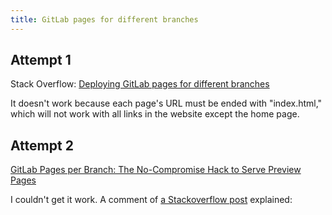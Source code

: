 ```yaml
---
title: GitLab pages for different branches
---
```


## Attempt 1

Stack Overflow: [Deploying GitLab pages for different branches](https://stackoverflow.com/questions/55596789/deploying-gitlab-pages-for-different-branches)

It doesn't work because each page's URL must be ended with "index.html," which will not work with all links in the website except the home page.

  
## Attempt 2
 
[GitLab Pages per Branch: The No-Compromise Hack to Serve Preview Pages](https://dev.to/zenika/gitlab-pages-preview-the-no-compromise-hack-to-serve-per-branch-pages-5599)  

I couldn't get it work. A comment of [a Stackoverflow post](https://stackoverflow.com/questions/75853041/gitlab-pipeline-deploy-subfolders-to-gitlab-pages) explained:


